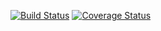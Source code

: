 [![Build Status](https://travis-ci.org/Timothy-Dement/COVERALLS-TEST.svg?branch=master)](https://travis-ci.org/Timothy-Dement/COVERALLS-TEST.svg?branch=master) [![Coverage Status](https://coveralls.io/repos/github/Timothy-Dement/COVERALLS-TEST/badge.svg?branch=master)](https://coveralls.io/github/Timothy-Dement/COVERALLS-TEST?branch=master)
